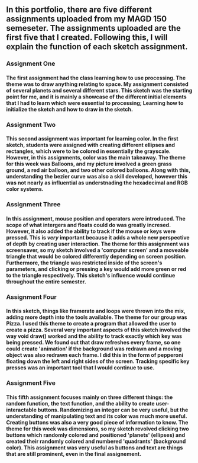## In this portfolio, there are five different assignments uploaded from my MAGD 150 semeseter. The assignments uploaded are the first five that I created. Following this, I will explain the function of each sketch assignment.

### Assignment One
#### The first assignment had the class learning how to use processing. The theme was to draw anything relating to space. My assignment consisted of several planets and several different stars. This sketch was the starting point for me, and it is mainly a showcase of the different initial elements that I had to learn which were essential to processing; Learning how to initialize the sketch and how to draw in the sketch. 

### Assignment Two
#### This second assignment was important for learning color. In the first sketch, students were assigned with creating different ellipses and rectangles, which were to be colored in essentially the grayscale. However, in this assignments, color was the main takeaway. The theme for this week was Balloons, and my picture involved a green grass ground, a red air balloon, and two other colored balloons. Along with this, understanding the bezier curve was also a skill developed, however this was not nearly as influential as understnading the hexadecimal and RGB color systems. 

### Assignment Three
#### In this assignment, mouse position and operators were introduced. The scope of what intergers and floats could do was greatly incresed. However, it also added the ability to track if the mouse or keys were pressed. This is **_very_** important because it adds a whole new perspective of depth by creating user interaction. The theme for this assignment was screensaver, so my sketch involved a 'computer screen' and a moveable triangle that would be colored differently depending on screen position. Furthermore, the triangle was restricted inside of the screen's parameters, and clicking or pressing a key would add more green or red to the triangle respectively. This sketch's influence would continue throughout the entire semester.

### Assignment Four
####  In this sketch, things like framerate and loops were thrown into the mix, adding more depth into the tools available. The theme for our group was Pizza. I used this theme to create a program that allowed the user to create a pizza. Several very important aspects of this sketch involved the way void draw() worked and the ability to track exactly which key was being pressed. We found out that draw refreshes every frame, so one could create 'animation' if the background was redrawn and a moving object was also redrawn each frame. I did this in the form of pepperoni floating down the left and right sides of the screen. Tracking specific key presses was an important tool that I would continue to use. 

### Assignment Five
#### This fifth assignment focuses mainly on three different things: the random function, the text function, and the ability to create user-interactable buttons. Randomizing an integer can be very useful, but the understanding of manipulating text and its color was much more useful. Creating buttons was also a very good piece of information to know. The theme for this week was dimensions, so my sketch revolved clicking two buttons which randomly colored and positioned 'planets' (ellipses) and created their randomly colored and numbered 'quadrants' (background color). This assignment was very useful as buttons and text are things that are still prominent, even in the final assignement. 
